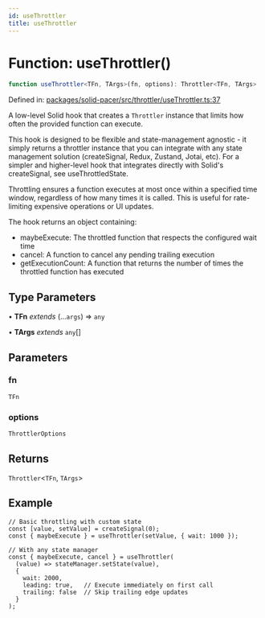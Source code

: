 ```yaml
---
id: useThrottler
title: useThrottler
---
```


<!-- DO NOT EDIT: this page is autogenerated from the type comments -->

# Function: useThrottler()

```ts
function useThrottler<TFn, TArgs>(fn, options): Throttler<TFn, TArgs>
```

Defined in: [packages/solid-pacer/src/throttler/useThrottler.ts:37](https://github.com/TanStack/pacer/blob/main/packages/solid-pacer/src/throttler/useThrottler.ts#L37)

A low-level Solid hook that creates a `Throttler` instance that limits how often the provided function can execute.

This hook is designed to be flexible and state-management agnostic - it simply returns a throttler instance that
you can integrate with any state management solution (createSignal, Redux, Zustand, Jotai, etc). For a simpler and higher-level hook that
integrates directly with Solid's createSignal, see useThrottledState.

Throttling ensures a function executes at most once within a specified time window,
regardless of how many times it is called. This is useful for rate-limiting
expensive operations or UI updates.

The hook returns an object containing:
- maybeExecute: The throttled function that respects the configured wait time
- cancel: A function to cancel any pending trailing execution
- getExecutionCount: A function that returns the number of times the throttled function has executed

## Type Parameters

• **TFn** *extends* (...`args`) => `any`

• **TArgs** *extends* `any`[]

## Parameters

### fn

`TFn`

### options

`ThrottlerOptions`

## Returns

`Throttler`\<`TFn`, `TArgs`\>

## Example

```tsx
// Basic throttling with custom state
const [value, setValue] = createSignal(0);
const { maybeExecute } = useThrottler(setValue, { wait: 1000 });

// With any state manager
const { maybeExecute, cancel } = useThrottler(
  (value) => stateManager.setState(value),
  {
    wait: 2000,
    leading: true,   // Execute immediately on first call
    trailing: false  // Skip trailing edge updates
  }
);
```
